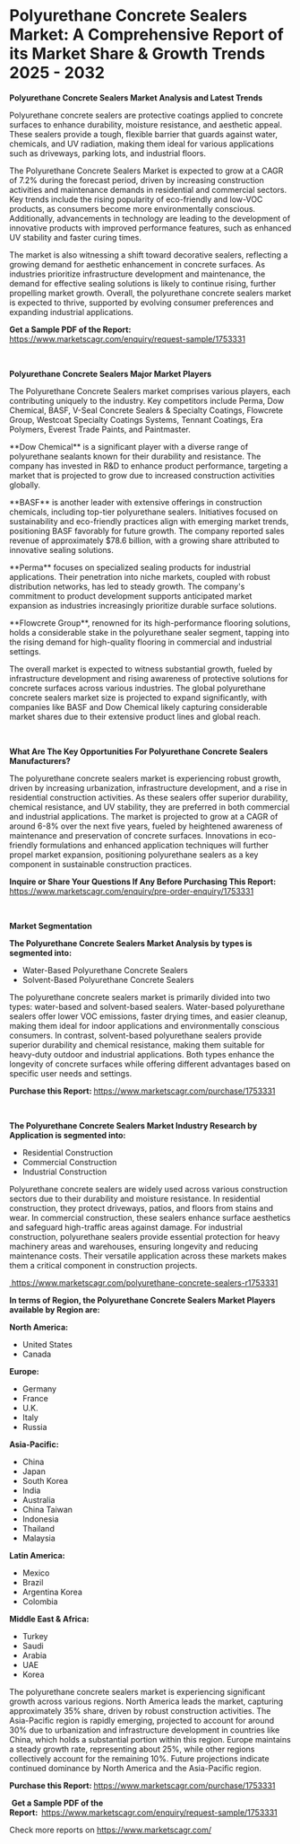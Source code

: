 <p><h1>Polyurethane Concrete Sealers Market: A Comprehensive Report of its Market Share & Growth Trends 2025 - 2032</h1></p><p><strong>Polyurethane Concrete Sealers Market Analysis and Latest Trends</strong></p>
<p><p>Polyurethane concrete sealers are protective coatings applied to concrete surfaces to enhance durability, moisture resistance, and aesthetic appeal. These sealers provide a tough, flexible barrier that guards against water, chemicals, and UV radiation, making them ideal for various applications such as driveways, parking lots, and industrial floors.</p><p>The Polyurethane Concrete Sealers Market is expected to grow at a CAGR of 7.2% during the forecast period, driven by increasing construction activities and maintenance demands in residential and commercial sectors. Key trends include the rising popularity of eco-friendly and low-VOC products, as consumers become more environmentally conscious. Additionally, advancements in technology are leading to the development of innovative products with improved performance features, such as enhanced UV stability and faster curing times. </p><p>The market is also witnessing a shift toward decorative sealers, reflecting a growing demand for aesthetic enhancement in concrete surfaces. As industries prioritize infrastructure development and maintenance, the demand for effective sealing solutions is likely to continue rising, further propelling market growth. Overall, the polyurethane concrete sealers market is expected to thrive, supported by evolving consumer preferences and expanding industrial applications.</p></p>
<p><strong>Get a Sample PDF of the Report:&nbsp;</strong> <a href="https://www.marketscagr.com/enquiry/request-sample/1753331?utm_campaign=3292&utm_medium=2&utm_source=Github&utm_content=ia&utm_term=01042025&utm_id=polyurethane-concrete-sealers">https://www.marketscagr.com/enquiry/request-sample/1753331</a></p>
<p>&nbsp;</p>
<p><strong>Polyurethane Concrete Sealers Major Market Players</strong></p>
<p><p>The Polyurethane Concrete Sealers market comprises various players, each contributing uniquely to the industry. Key competitors include Perma, Dow Chemical, BASF, V-Seal Concrete Sealers & Specialty Coatings, Flowcrete Group, Westcoat Specialty Coatings Systems, Tennant Coatings, Era Polymers, Everest Trade Paints, and Paintmaster.</p><p>**Dow Chemical** is a significant player with a diverse range of polyurethane sealants known for their durability and resistance. The company has invested in R&D to enhance product performance, targeting a market that is projected to grow due to increased construction activities globally.</p><p>**BASF** is another leader with extensive offerings in construction chemicals, including top-tier polyurethane sealers. Initiatives focused on sustainability and eco-friendly practices align with emerging market trends, positioning BASF favorably for future growth. The company reported sales revenue of approximately $78.6 billion, with a growing share attributed to innovative sealing solutions.</p><p>**Perma** focuses on specialized sealing products for industrial applications. Their penetration into niche markets, coupled with robust distribution networks, has led to steady growth. The company's commitment to product development supports anticipated market expansion as industries increasingly prioritize durable surface solutions.</p><p>**Flowcrete Group**, renowned for its high-performance flooring solutions, holds a considerable stake in the polyurethane sealer segment, tapping into the rising demand for high-quality flooring in commercial and industrial settings. </p><p>The overall market is expected to witness substantial growth, fueled by infrastructure development and rising awareness of protective solutions for concrete surfaces across various industries. The global polyurethane concrete sealers market size is projected to expand significantly, with companies like BASF and Dow Chemical likely capturing considerable market shares due to their extensive product lines and global reach.</p></p>
<p>&nbsp;</p>
<p><strong>What Are The Key Opportunities For Polyurethane Concrete Sealers Manufacturers?</strong></p>
<p><p>The polyurethane concrete sealers market is experiencing robust growth, driven by increasing urbanization, infrastructure development, and a rise in residential construction activities. As these sealers offer superior durability, chemical resistance, and UV stability, they are preferred in both commercial and industrial applications. The market is projected to grow at a CAGR of around 6-8% over the next five years, fueled by heightened awareness of maintenance and preservation of concrete surfaces. Innovations in eco-friendly formulations and enhanced application techniques will further propel market expansion, positioning polyurethane sealers as a key component in sustainable construction practices.</p></p>
<p><strong>Inquire or Share Your Questions If Any Before Purchasing This Report:</strong> <a href="https://www.marketscagr.com/enquiry/pre-order-enquiry/1753331?utm_campaign=3292&utm_medium=2&utm_source=Github&utm_content=ia&utm_term=01042025&utm_id=polyurethane-concrete-sealers">https://www.marketscagr.com/enquiry/pre-order-enquiry/1753331</a></p>
<p>&nbsp;</p>
<p><strong>Market Segmentation</strong></p>
<p><strong>The Polyurethane Concrete Sealers Market Analysis by types is segmented into:</strong></p>
<p><ul><li>Water-Based Polyurethane Concrete Sealers</li><li>Solvent-Based Polyurethane Concrete Sealers</li></ul></p>
<p><p>The polyurethane concrete sealers market is primarily divided into two types: water-based and solvent-based sealers. Water-based polyurethane sealers offer lower VOC emissions, faster drying times, and easier cleanup, making them ideal for indoor applications and environmentally conscious consumers. In contrast, solvent-based polyurethane sealers provide superior durability and chemical resistance, making them suitable for heavy-duty outdoor and industrial applications. Both types enhance the longevity of concrete surfaces while offering different advantages based on specific user needs and settings.</p></p>
<p><strong>Purchase this Report:&nbsp;</strong><a href="https://www.marketscagr.com/purchase/1753331?utm_campaign=3292&utm_medium=2&utm_source=Github&utm_content=ia&utm_term=01042025&utm_id=polyurethane-concrete-sealers">https://www.marketscagr.com/purchase/1753331</a></p>
<p>&nbsp;</p>
<p><strong>The Polyurethane Concrete Sealers Market Industry Research by Application is segmented into:</strong></p>
<p><ul><li>Residential Construction</li><li>Commercial Construction</li><li>Industrial Construction</li></ul></p>
<p><p>Polyurethane concrete sealers are widely used across various construction sectors due to their durability and moisture resistance. In residential construction, they protect driveways, patios, and floors from stains and wear. In commercial construction, these sealers enhance surface aesthetics and safeguard high-traffic areas against damage. For industrial construction, polyurethane sealers provide essential protection for heavy machinery areas and warehouses, ensuring longevity and reducing maintenance costs. Their versatile application across these markets makes them a critical component in construction projects.</p></p>
<p><a href="https://www.marketscagr.com/polyurethane-concrete-sealers-r1753331?utm_campaign=3292&utm_medium=2&utm_source=Github&utm_content=ia&utm_term=01042025&utm_id=polyurethane-concrete-sealers">&nbsp;https://www.marketscagr.com/polyurethane-concrete-sealers-r1753331</a></p>
<p><strong>In terms of Region, the Polyurethane Concrete Sealers Market Players available by Region are:</strong></p>
<p>
    <p> <strong> North America: </strong>
        <ul>
            <li>United States</li>
            <li>Canada</li>
        </ul>
        </p> 
    <p> <strong> Europe: </strong>
        <ul>
            <li>Germany</li>
            <li>France</li>
            <li>U.K.</li>
            <li>Italy</li>
            <li>Russia</li>
        </ul>
        </p> 
    <p> <strong> Asia-Pacific: </strong>
        <ul>
            <li>China</li>
            <li>Japan</li>
            <li>South Korea</li>
            <li>India</li>
            <li>Australia</li>
            <li>China Taiwan</li>
            <li>Indonesia</li>
            <li>Thailand</li>
            <li>Malaysia</li>
        </ul>
        </p> 
    <p> <strong> Latin America: </strong>
        <ul>
            <li>Mexico</li>
            <li>Brazil</li>
            <li>Argentina Korea</li>
            <li>Colombia</li>
        </ul>
        </p> 
    <p> <strong> Middle East & Africa: </strong>
        <ul>
            <li>Turkey</li>
            <li>Saudi</li>
            <li>Arabia</li>
            <li>UAE</li>
            <li>Korea</li>
        </ul>
    </p>
    </p>
<p><p>The polyurethane concrete sealers market is experiencing significant growth across various regions. North America leads the market, capturing approximately 35% share, driven by robust construction activities. The Asia-Pacific region is rapidly emerging, projected to account for around 30% due to urbanization and infrastructure development in countries like China, which holds a substantial portion within this region. Europe maintains a steady growth rate, representing about 25%, while other regions collectively account for the remaining 10%. Future projections indicate continued dominance by North America and the Asia-Pacific region.</p></p>
<p><strong>Purchase this Report: </strong><a href="https://www.marketscagr.com/purchase/1753331?utm_campaign=3292&utm_medium=2&utm_source=Github&utm_content=ia&utm_term=01042025&utm_id=polyurethane-concrete-sealers">https://www.marketscagr.com/purchase/1753331</a></p>
<p>&nbsp;<strong>Get a Sample PDF of the Report:&nbsp;&nbsp;</strong><a href="https://www.marketscagr.com/enquiry/request-sample/1753331?utm_campaign=3292&utm_medium=2&utm_source=Github&utm_content=ia&utm_term=01042025&utm_id=polyurethane-concrete-sealers">https://www.marketscagr.com/enquiry/request-sample/1753331</a></p>
<p><strong></strong></p>
<p>Check more reports on <a href="https://www.marketscagr.com/?utm_campaign=3292&utm_medium=2&utm_source=Github&utm_content=ia&utm_term=01042025&utm_id=polyurethane-concrete-sealers">https://www.marketscagr.com/</a></p>